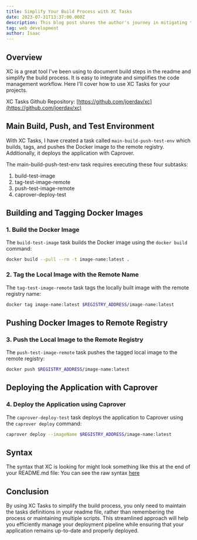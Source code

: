 ```yaml
---
title: Simplify Your Build Process with XC Tasks
date: 2023-07-31T13:37:00.000Z
description: This blog post shares the author's journey in mitigating the frustrating issue of code rot in his technical projects. He introduces the practical strategy of hardcoding the versions of project dependencies, offering a simple process for this and demonstrating its execution.
tag: web development
author: Isaac
---
```


## Overview

XC is a great tool I've been using to document build steps in the readme and simplify the build process. It is easy to integrate and simplifies the code management workflow. Here I'll cover how to use XC Tasks for your projects.

XC Tasks Github Repository: [https://github.com/joerdav/xc](https://github.com/joerdav/xc)

## Main Build, Push, and Test Environment

With XC Tasks, I have created a task called `main-build-push-test-env` which builds, tags, and pushes the Docker image to the remote registry. Additionally, it deploys the application with Caprover.

The main-build-push-test-env task requires executing these four subtasks:

1. build-test-image
2. tag-test-image-remote
3. push-test-image-remote
4. caprover-deploy-test

## Building and Tagging Docker Images

### 1. Build the Docker Image

The `build-test-image` task builds the Docker image using the `docker build` command:

```sh
docker build --pull --rm -t image-name:latest .
```

### 2. Tag the Local Image with the Remote Name

The `tag-test-image-remote` task tags the locally built image with the remote registry name:

```sh
docker tag image-name:latest $REGISTRY_ADDRESS/image-name:latest
```

## Pushing Docker Images to Remote Registry

### 3. Push the Local Image to the Remote Registry

The `push-test-image-remote` task pushes the tagged local image to the remote registry:

```sh
docker push $REGISTRY_ADDRESS/image-name:latest
```

## Deploying the Application with Caprover

### 4. Deploy the Application using Caprover

The `caprover-deploy-test` task deploys the application to Caprover using the `caprover deploy` command:

```sh
caprover deploy --imageName $REGISTRY_ADDRESS/image-name:latest
```


## Syntax

The syntax that XC is looking for might look something like this at the end of your README.md file: You can see the raw syntax [here](https://gist.githubusercontent.com/IzzleNizzle/2bd482f21086c3c4f866daff34b52555/raw/adb0f60e9f7842a6fc291802e3500ae9c1205b28/XC%2520Tasks%2520Syntax%2520Example.md)


## Conclusion

By using XC Tasks to simplify the build process, you only need to maintain the tasks definitions in your readme file, rather than remembering the process or maintaining multiple scripts. This streamlined approach will help you efficiently manage your deployment pipeline while ensuring that your application remains up-to-date and properly deployed.
